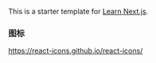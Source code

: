 This is a starter template for [Learn Next.js](https://nextjs.org/learn).

### 图标

https://react-icons.github.io/react-icons/
